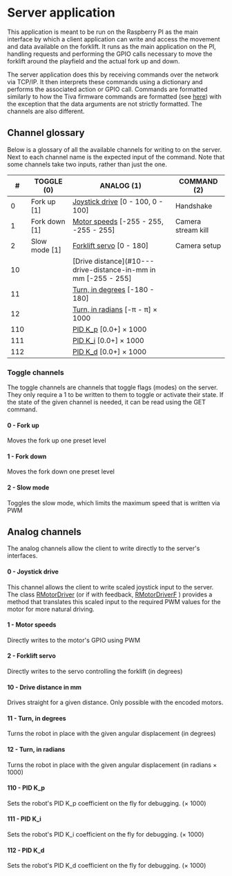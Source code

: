 # Server application
This application is meant to be run on the Raspberry PI as the main interface by which a client application can write and access the movement and data available on the forklift. It runs as the main application
on the PI, handling requests and performing the GPIO calls necessary to move the forklift around the playfield and the actual fork up and down.   

The server application does this by receiving commands over the network via TCP/IP. It then interprets these commands using a dictionary and performs the associated action or GPIO call. Commands are formatted
similarly to how the Tiva firmware commands are formatted (see [here](tiva/README.md)) with the exception that the data arguments are not strictly formatted. The channels are also different. 

## Channel glossary
Below is a glossary of all the available channels for writing to on the server. Next to each channel name is the expected input of the command. Note that some channels take two inputs, rather than just the one.

| #   | TOGGLE (0)    | ANALOG (1)                                                      | COMMAND (2)        |
|-----|---------------|-----------------------------------------------------------------|--------------------|
| 0   | Fork up [1]   | [Joystick drive](#0---joystick-drive) [0 - 100, 0 - 100]        | Handshake          |
| 1   | Fork down [1] | [Motor speeds](#1---motor-speeds) [-255 - 255, -255 - 255]      | Camera stream kill |
| 2   | Slow mode [1] | [Forklift servo](#2---forklift-servo) [0 - 180]                 | Camera setup       |
| 10  |               | [Drive distance](#10---drive-distance-in-mm in mm [-255 - 255]  |                    |
| 11  |               | [Turn, in degrees](#11---turn,-in-degrees) [-180 - 180]         |                    |
| 12  |               | [Turn, in radians](#12---turn,-in-radians) [-π - π] × 1000      |                    |
| 110 |               | [PID K_p](#110---pid-k_p) [0.0+] × 1000                         |                    |
| 111 |               | [PID K_i](#111---pid_k_i) [0.0+] × 1000                         |                    |
| 112 |               | [PID K_d](#112---pid-k_p) [0.0+] × 1000                         |                    |

### Toggle channels
The toggle channels are channels that toggle flags (modes) on the server. They only require a 1 to be written to them to toggle or activate their state. If the state of the given channel is needed, it
can be read using the GET command.

#### 0 - Fork up
Moves the fork up one preset level

#### 1 - Fork down
Moves the fork down one preset level

#### 2 - Slow mode
Toggles the slow mode, which limits the maximum speed that is written via PWM

## Analog channels
The analog channels allow the client to write directly to the server's interfaces. 

#### 0 - Joystick drive
This channel allows the client to write scaled joystick input to the server. The class [RMotorDriver](headers/RMotorDriver.hpp) (or if with feedback, [RMotorDriverF](headers/RMotorDriverF.hpp) ) provides a method that translates this scaled input to the required PWM values for the motor for more natural driving.

#### 1 - Motor speeds
Directly writes to the motor's GPIO using PWM

#### 2 - Forklift servo
Directly writes to the servo controlling the forklift (in degrees)

#### 10 - Drive distance in mm
Drives straight for a given distance. Only possible with the encoded motors.

#### 11 - Turn, in degrees
Turns the robot in place with the given angular displacement (in degrees)

#### 12 - Turn, in radians
Turns the robot in place with the given angular displacement (in radians × 1000)

#### 110 - PID K_p
Sets the robot's PID K_p coefficient on the fly for debugging. (× 1000)

#### 111 - PID K_i
Sets the robot's PID K_i coefficient on the fly for debugging. (× 1000)

#### 112 - PID K_d
Sets the robot's PID K_d coefficient on the fly for debugging. (× 1000)


